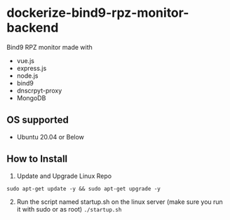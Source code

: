 # dockerize-bind9-rpz-monitor-backend
Bind9 RPZ monitor made with 
- vue.js
- express.js
- node.js
- bind9
- dnscrpyt-proxy
- MongoDB

## OS supported

- Ubuntu 20.04 or Below

## How to Install

1. Update and Upgrade Linux Repo

`sudo apt-get update -y && sudo apt-get upgrade -y`

2. Run the script named startup.sh on the linux server (make sure you run it with sudo or as root)
`./startup.sh`
